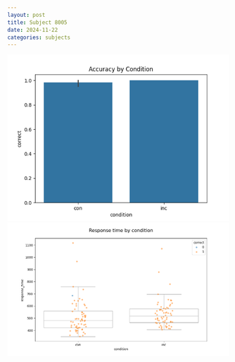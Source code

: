 ```yaml
---
layout: post
title: Subject 8005
date: 2024-11-22
categories: subjects
---
```


![](data/8005/run-7/8005_NF_acc.png)
![](data/8005/run-7/8005_NF_rt.png)
